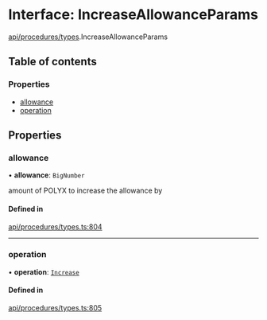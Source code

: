 # Interface: IncreaseAllowanceParams

[api/procedures/types](../wiki/api.procedures.types).IncreaseAllowanceParams

## Table of contents

### Properties

- [allowance](../wiki/api.procedures.types.IncreaseAllowanceParams#allowance)
- [operation](../wiki/api.procedures.types.IncreaseAllowanceParams#operation)

## Properties

### allowance

• **allowance**: `BigNumber`

amount of POLYX to increase the allowance by

#### Defined in

[api/procedures/types.ts:804](https://github.com/PolymeshAssociation/polymesh-sdk/blob/16e8c2ca/src/api/procedures/types.ts#L804)

___

### operation

• **operation**: [`Increase`](../wiki/api.procedures.types.AllowanceOperation#increase)

#### Defined in

[api/procedures/types.ts:805](https://github.com/PolymeshAssociation/polymesh-sdk/blob/16e8c2ca/src/api/procedures/types.ts#L805)
